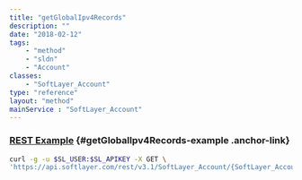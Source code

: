 ```yaml
---
title: "getGlobalIpv4Records"
description: ""
date: "2018-02-12"
tags:
    - "method"
    - "sldn"
    - "Account"
classes:
    - "SoftLayer_Account"
type: "reference"
layout: "method"
mainService : "SoftLayer_Account"
---
```


### [REST Example](#getGlobalIpv4Records-example) <a href="/article/rest/"><i class="fas fa-question"></i></a> {#getGlobalIpv4Records-example .anchor-link} 
```bash
curl -g -u $SL_USER:$SL_APIKEY -X GET \
'https://api.softlayer.com/rest/v3.1/SoftLayer_Account/{SoftLayer_AccountID}/getGlobalIpv4Records'
```
